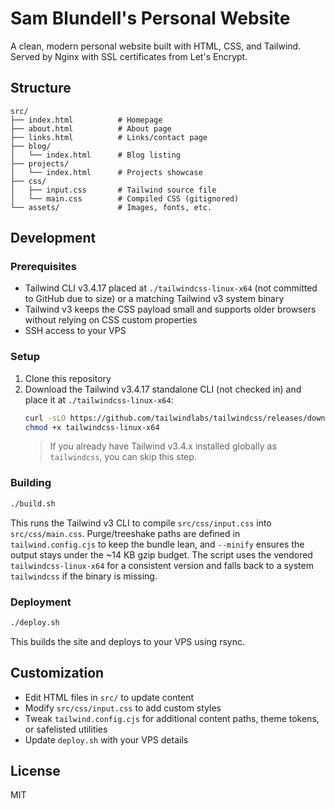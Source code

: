 # Sam Blundell's Personal Website

A clean, modern personal website built with HTML, CSS, and Tailwind. Served by Nginx with SSL certificates from Let's Encrypt.

## Structure

```
src/
├── index.html          # Homepage
├── about.html          # About page
├── links.html          # Links/contact page
├── blog/
│   └── index.html      # Blog listing
├── projects/
│   └── index.html      # Projects showcase
├── css/
│   ├── input.css       # Tailwind source file
│   └── main.css        # Compiled CSS (gitignored)
└── assets/             # Images, fonts, etc.
```

## Development

### Prerequisites

- Tailwind CLI v3.4.17 placed at `./tailwindcss-linux-x64` (not committed to GitHub due to size) or a matching Tailwind v3 system binary
- Tailwind v3 keeps the CSS payload small and supports older browsers without relying on CSS custom properties
- SSH access to your VPS

### Setup

1. Clone this repository
2. Download the Tailwind v3.4.17 standalone CLI (not checked in) and place it at `./tailwindcss-linux-x64`:
   ```bash
   curl -sLO https://github.com/tailwindlabs/tailwindcss/releases/download/v3.4.17/tailwindcss-linux-x64
   chmod +x tailwindcss-linux-x64
   ```
   > If you already have Tailwind v3.4.x installed globally as `tailwindcss`, you can skip this step.

### Building

```bash
./build.sh
```

This runs the Tailwind v3 CLI to compile `src/css/input.css` into `src/css/main.css`. Purge/treeshake paths are defined in `tailwind.config.cjs` to keep the bundle lean, and `--minify` ensures the output stays under the ~14 KB gzip budget. The script uses the vendored `tailwindcss-linux-x64` for a consistent version and falls back to a system `tailwindcss` if the binary is missing.

### Deployment

```bash
./deploy.sh
```

This builds the site and deploys to your VPS using rsync.

## Customization

- Edit HTML files in `src/` to update content
- Modify `src/css/input.css` to add custom styles
- Tweak `tailwind.config.cjs` for additional content paths, theme tokens, or safelisted utilities
- Update `deploy.sh` with your VPS details

## License

MIT
